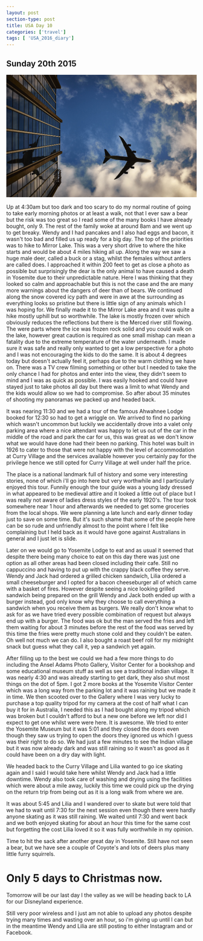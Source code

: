```yaml
---
layout: post
section-type: post
title: USA Day 10
categories: ['travel']
tags: [ 'USA_2016_diary']
---
```


## Sunday 20th 2015  

![USA](/img/travel.jpg)

Up at 4:30am but too dark and too scary to do my normal routine of going to take early morning photos or at least a walk, not that I ever saw a bear but the risk was too great so I read some of the many books I have already bought, only 9. The rest of the family woke at around 8am and we went up to get breaky.
Wendy and I had pancakes and I also had eggs and bacon, it wasn't too bad and filled us up ready for a big day. The top of the priorities was to hike to Mirror Lake. This was a very short drive to where the hike starts and would be about 4 miles hiking all up. Along the way we saw a huge male deer, called a buck or a stag, whilst the females without antlers are called does. I approached it within 200 feet to get as close a photo as possible but surprisingly the dear is the only animal to have caused a death in Yosemite due to their unpredictable nature. Here I was thinking that they looked so calm and approachable but this is not the case and the are many more warnings about the dangers of deer than of bears. We continued along the snow covered icy path and were in awe at the surrounding as everything looks so pristine but there is little sign of any animals which I was hoping for. We finally made it to the Mirror Lake area and it was quite a hike mostly uphill but so worthwhile. The lake is mostly frozen over which obviously reduces the reflections but there is the Merced river still flowing. The were parts where the ice was frozen rock solid and you could walk on the lake, however great caution is required as one small mishap can mean a fatality due to the extreme temperature of the water underneath. I made sure it was safe and really only wanted to get a low perspective for a photo and I was not encouraging the kids to do the same. It is about 4 degrees today but doesn't actually feel it, perhaps due to the warm clothing we have on. There was a TV crew filming something or other but I needed to take the only chance I had for photos and enter into the view, they didn't seem to mind and I was as quick as possible. I was easily hooked and could have stayed just to take photos all day but there was a limit to what Wendy and the kids would allow so we had to compromise. So after about 35 minutes of shooting my panoramas we packed up and headed back.

It was nearing 11:30 and we had a tour of the famous Ahwahnee Lodge booked for 12:30 so had to get a wriggle on. We arrived to find no parking which wasn't uncommon but luckily we accidentally drove into a valet only parking area where a nice attendant was happy to let us out of the car in the middle of the road and park the car for us, this was great as we don't know what we would have done had their been no parking. This hotel was built in 1926 to cater to those that were not happy with the level of accommodation at Curry Village and the services available however you certainly pay for the privilege hence we still opted for Curry Village at well under half the price.

The place is a national landmark full of history and some very interesting stories, none of which i'll go into here but very worthwhile and I particularly enjoyed this tour. Funnily enough the tour guide was a young lady dressed in what appeared to be medieval attire and it looked a little out of place but I was really not aware of ladies dress styles of the early 1920's. The tour took somewhere near 1 hour and afterwards we needed to get some groceries from the local shops. We were planning a late lunch and early dinner today just to save on some time. But it's such shame that some of the people here can be so rude and unfriendly almost to the point where I felt like complaining but I held back as it would have gone against Australians in general and I just let is slide.

Later on we would go to Yosemite Lodge to eat and as usual it seemed that despite there being many choice to eat on this day there was just one option as all other areas had been closed including their cafe. Still no cappuccino and having to put up with the crappy black coffee they serve. Wendy and Jack had ordered a grilled chicken sandwich, Lilia ordered a small cheeseburger and I opted for a bacon cheeseburger all of which came with a basket of fires. However despite seeing a nice looking grilled sandwich being prepared on the grill Wendy and Jack both ended up with a burger instead, god only know why they choose to call everything a sandwich when you receive them as burgers. We really don't know what to ask for as we have tried every possible combination of request but always end up with a burger. The food was ok but the man served the fries and left them waiting for about 3 minutes before the rest of the food was served by this time the fries were pretty much stone cold and they couldn't be eaten. Oh well not much we can do. I also bought a roast beef roll for my midnight snack but guess what they call it, yep a sandwich yet again.

After filling up to the best we could we had a few more things to do including the Ansel Adams Photo Gallery, Visitor Center for a bookshop and some educational museum stuff as well as see a traditional indian village. It was nearly 4:30 and was already starting to get dark, they also shut most things on the dot of 5pm. I got 2 more books at the Yosemite Visitor Center which was a long way from the parking lot and it was raining but we made it in time. We then scooted over to the Gallery where I was very lucky to purchase a top quality tripod for my camera at the cost of half what I can buy it for in Australia, I needed this as I had bought along my tripod which was broken but I couldn't afford to but a new one before we left nor did I expect to get one whilst were were here. It is awesome. We tried to enter the Yosemite Museum but it was 5:01 and they closed the doors even though they saw us trying to open the doors they ignored us which I guess was their right to do so. We had just a few minutes to see the Indian village but it was now already dark and was still raining so it wasn't as good as it could have been on a dry day with light.

We headed back to the Curry Village and Lilia wanted to go ice skating again and I said I would take here whilst Wendy and Jack had a little downtime. Wendy also took care of washing and drying using the facilities which were about a mile away, luckily this time we could pick up the drying on the return trip from being out as it is a long walk from where we are.

It was about 5:45 and Lilia and I wandered over to skate but were told that we had to wait until 7:30 for the next session even though there were hardly anyone skating as it was still raining. We waited until 7:30 and went back and we both enjoyed skating for about an hour this time for the same cost but forgetting the cost Lilia loved it so it was fully worthwhile in my opinion.

Time to hit the sack after another great day in Yosemite. Still have not seen a bear, but we have see a couple of Coyote's and lots of deers plus many little furry squirrels.

# Only 5 days to Christmas now.

Tomorrow will be our last day I the valley as we will be heading back to LA for our Disneyland experience.


 Still very poor wireless and I just am not able to upload any photos despite trying many times and wasting over an hour, so i'm giving up until I can but in the meantime Wendy and Lilia are still posting to either Instagram and or Facebook.
